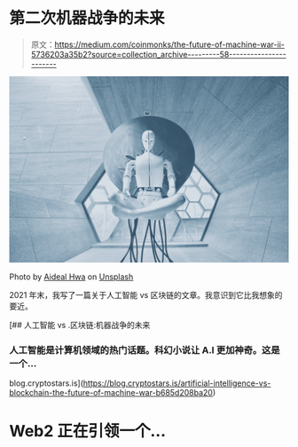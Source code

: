 # 第二次机器战争的未来

> 原文：<https://medium.com/coinmonks/the-future-of-machine-war-ii-5736203a35b2?source=collection_archive---------58----------------------->

![](img/83e215c66cad5c94bde145a7deb83f26.png)

Photo by [Aideal Hwa](https://unsplash.com/@aideal?utm_source=medium&utm_medium=referral) on [Unsplash](https://unsplash.com?utm_source=medium&utm_medium=referral)

2021 年末，我写了一篇关于人工智能 vs 区块链的文章。我意识到它比我想象的要近。

[](https://blog.cryptostars.is/artificial-intelligence-vs-blockchain-the-future-of-machine-war-b685d208ba20) [## 人工智能 vs .区块链:机器战争的未来

### 人工智能是计算机领域的热门话题。科幻小说让 A.I 更加神奇。这是一个…

blog.cryptostars.is](https://blog.cryptostars.is/artificial-intelligence-vs-blockchain-the-future-of-machine-war-b685d208ba20) 

# Web2 正在引领一个…